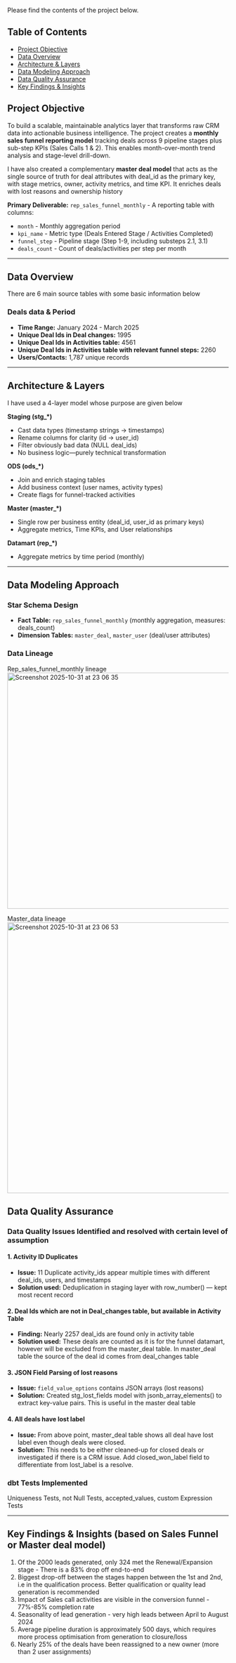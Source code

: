Please find the contents of the project below.

## Table of Contents

- [Project Objective](#project-objective)
- [Data Overview](#data-overview)
- [Architecture & Layers](#architecture--layers)
- [Data Modeling Approach](#data-modeling-approach)
- [Data Quality Assurance](#data-quality-assurance)
- [Key Findings & Insights](#key-findings--insights)

## Project Objective

To build a scalable, maintainable analytics layer that transforms raw CRM data into actionable business intelligence. The project creates a **monthly sales funnel reporting model** tracking deals across 9 pipeline stages plus sub-step KPIs (Sales Calls 1 & 2). This enables month-over-month trend analysis and stage-level drill-down.

I have also created a complementary  **master deal model** that acts as the single source of truth for deal attributes with deal_id as the primary key, with stage metrics, owner, activity metrics, and time KPI. It enriches deals with lost reasons and ownership history

**Primary Deliverable:** `rep_sales_funnel_monthly` - A reporting table with columns:
- `month` - Monthly aggregation period
- `kpi_name` - Metric type (Deals Entered Stage / Activities Completed)
- `funnel_step` - Pipeline stage (Step 1-9, including substeps 2.1, 3.1)
- `deals_count` - Count of deals/activities per step per month

---

## Data Overview

There are 6 main source tables with some basic information below

### Deals data & Period
- **Time Range:** January 2024 - March 2025 
- **Unique Deal Ids in Deal changes:** 1995
- **Unique Deal Ids in Activities table:** 4561
- **Unique Deal Ids in Activities table with relevant funnel steps:** 2260
- **Users/Contacts:** 1,787 unique records

---

## Architecture & Layers

I have used a 4-layer model whose purpose are given below

**Staging (stg_*)**
- Cast data types (timestamp strings → timestamps)
- Rename columns for clarity (id → user_id)
- Filter obviously bad data (NULL deal_ids)
- No business logic—purely technical transformation

**ODS (ods_*)**
- Join and enrich staging tables
- Add business context (user names, activity types)
- Create flags for funnel-tracked activities

**Master (master_*)**
- Single row per business entity (deal_id, user_id as primary keys)
- Aggregate metrics, Time KPIs, and User relationships


**Datamart (rep_*)**
- Aggregate metrics by time period (monthly)

---

## Data Modeling Approach

### Star Schema Design
- **Fact Table:** `rep_sales_funnel_monthly` (monthly aggregation, measures: deals_count)
- **Dimension Tables:** `master_deal`, `master_user` (deal/user attributes)

### Data Lineage
Rep_sales_funnel_monthly lineage
<img width="1151" height="538" alt="Screenshot 2025-10-31 at 23 06 35" src="https://github.com/user-attachments/assets/8265f271-1536-43ce-b3a5-ab2019da1fd0" />


Master_data lineage
<img width="1083" height="617" alt="Screenshot 2025-10-31 at 23 06 53" src="https://github.com/user-attachments/assets/4b4c370c-1bdc-46db-82bb-1f8deb10254e" />



## Data Quality Assurance

### Data Quality Issues Identified and resolved with certain level of assumption

#### 1. Activity ID Duplicates 
- **Issue:** 11 Duplicate activity_ids appear multiple times with different deal_ids, users, and timestamps
- **Solution used:** Deduplication in staging layer with row_number() — kept most recent record

#### 2. Deal Ids which are not in Deal_changes table, but available in Activity Table
- **Finding:** Nearly 2257 deal_ids are found only in activity table
- **Solution used:** These deals are counted as it is for the funnel datamart, however will be excluded from the master_deal table. In master_deal table the source of the deal id comes from deal_changes table

#### 3. JSON Field Parsing of lost reasons 
- **Issue:** `field_value_options` contains JSON arrays (lost reasons)
- **Solution:** Created stg_lost_fields model with jsonb_array_elements() to extract key-value pairs. This is useful in the master deal table

#### 4. All deals have lost label
- **Issue:** From above point, master_deal table shows all deal have lost label even though deals were closed.
- **Solution:** This needs to be either cleaned-up for closed deals or investigated if there is a CRM issue. Add closed_won_label field to differentiate from lost_label is a resolve.



### dbt Tests Implemented

Uniqueness Tests, not Null Tests, accepted_values, custom Expression Tests

---

## Key Findings & Insights (based on Sales Funnel or Master deal model)

1. Of the 2000 leads generated, only 324 met the Renewal/Expansion stage - There is a 83% drop off end-to-end
2. Biggest drop-off between the stages happen between the 1st and 2nd, i.e in the qualification process. Better qualification or quality lead generation is recommended
3. Impact of Sales call activities are visible in the conversion funnel - 77%-85% completion rate
4. Seasonality of lead generation - very high leads between April to August 2024
5. Average pipeline duration is approximately 500 days, which requires more process optimisation from generation to closure/loss
6. Nearly 25% of the deals have been reassigned to a new owner (more than 2 user assignments)

   


